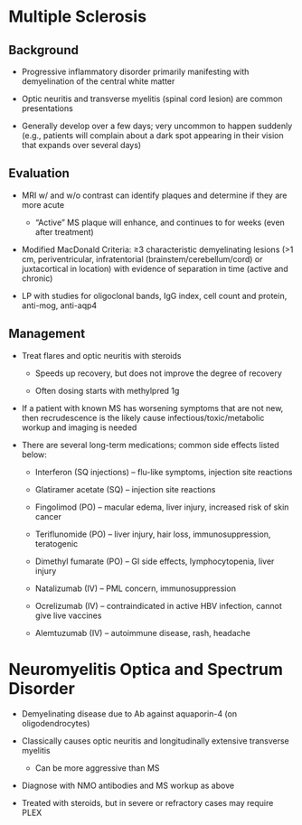 # Multiple Sclerosis

## Background

- Progressive inflammatory disorder primarily manifesting with
    demyelination of the central white matter

- Optic neuritis and transverse myelitis (spinal cord lesion) are
    common presentations

- Generally develop over a few days; very uncommon to happen suddenly
    (e.g., patients will complain about a dark spot appearing in their
    vision that expands over several days)

## Evaluation

- MRI w/ and w/o contrast can identify plaques and determine if they
    are more acute

    - “Active” MS plaque will enhance, and continues to for weeks (even
        after treatment)

- Modified MacDonald Criteria: ≥3 characteristic demyelinating lesions
    (\>1 cm, periventricular, infratentorial (brainstem/cerebellum/cord)
    or juxtacortical in location) with evidence of separation in time
    (active and chronic)

- LP with studies for oligoclonal bands, IgG index, cell count and
    protein, anti-mog, anti-aqp4

## Management

- Treat flares and optic neuritis with steroids

    - Speeds up recovery, but does not improve the degree of recovery

    - Often dosing starts with methylpred 1g

- If a patient with known MS has worsening symptoms that are not new,
    then recrudescence is the likely cause infectious/toxic/metabolic
    workup and imaging is needed

- There are several long-term medications; common side effects listed
    below:

    - Interferon (SQ injections) – flu-like symptoms, injection site
        reactions

    - Glatiramer acetate (SQ) – injection site reactions

    - Fingolimod (PO) – macular edema, liver injury, increased risk of
        skin cancer

    - Teriflunomide (PO) – liver injury, hair loss, immunosuppression,
        teratogenic

    - Dimethyl fumarate (PO) – GI side effects, lymphocytopenia, liver
        injury

    - Natalizumab (IV) – PML concern, immunosuppression

    - Ocrelizumab (IV) – contraindicated in active HBV infection, cannot
        give live vaccines

    - Alemtuzumab (IV) – autoimmune disease, rash, headache

# Neuromyelitis Optica and Spectrum Disorder

- Demyelinating disease due to Ab against aquaporin-4 (on
    oligodendrocytes)

- Classically causes optic neuritis and longitudinally extensive
    transverse myelitis

    - Can be more aggressive than MS

- Diagnose with NMO antibodies and MS workup as above

- Treated with steroids, but in severe or refractory cases may require
    PLEX
